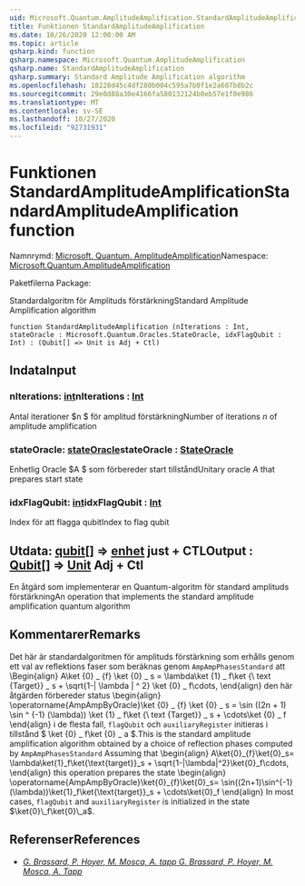 ```yaml
---
uid: Microsoft.Quantum.AmplitudeAmplification.StandardAmplitudeAmplification
title: Funktionen StandardAmplitudeAmplification
ms.date: 10/26/2020 12:00:00 AM
ms.topic: article
qsharp.kind: function
qsharp.namespace: Microsoft.Quantum.AmplitudeAmplification
qsharp.name: StandardAmplitudeAmplification
qsharp.summary: Standard Amplitude Amplification algorithm
ms.openlocfilehash: 18228d45c4df280b004c595a7b0f1e2a607b8b2c
ms.sourcegitcommit: 29e0d88a30e4166fa580132124b0eb57e1f0e986
ms.translationtype: MT
ms.contentlocale: sv-SE
ms.lasthandoff: 10/27/2020
ms.locfileid: "92731931"
---
```

# <a name="standardamplitudeamplification-function"></a><span data-ttu-id="287b8-102">Funktionen StandardAmplitudeAmplification</span><span class="sxs-lookup"><span data-stu-id="287b8-102">StandardAmplitudeAmplification function</span></span>

<span data-ttu-id="287b8-103">Namnrymd: [Microsoft. Quantum. AmplitudeAmplification](xref:Microsoft.Quantum.AmplitudeAmplification)</span><span class="sxs-lookup"><span data-stu-id="287b8-103">Namespace: [Microsoft.Quantum.AmplitudeAmplification](xref:Microsoft.Quantum.AmplitudeAmplification)</span></span>

<span data-ttu-id="287b8-104">Paketfilerna [](https://nuget.org/packages/)</span><span class="sxs-lookup"><span data-stu-id="287b8-104">Package: [](https://nuget.org/packages/)</span></span>


<span data-ttu-id="287b8-105">Standardalgoritm för Amplituds förstärkning</span><span class="sxs-lookup"><span data-stu-id="287b8-105">Standard Amplitude Amplification algorithm</span></span>

```qsharp
function StandardAmplitudeAmplification (nIterations : Int, stateOracle : Microsoft.Quantum.Oracles.StateOracle, idxFlagQubit : Int) : (Qubit[] => Unit is Adj + Ctl)
```


## <a name="input"></a><span data-ttu-id="287b8-106">Indata</span><span class="sxs-lookup"><span data-stu-id="287b8-106">Input</span></span>

### <a name="niterations--int"></a><span data-ttu-id="287b8-107">nIterations: [int](xref:microsoft.quantum.lang-ref.int)</span><span class="sxs-lookup"><span data-stu-id="287b8-107">nIterations : [Int](xref:microsoft.quantum.lang-ref.int)</span></span>

<span data-ttu-id="287b8-108">Antal iterationer $n $ för amplitud förstärkning</span><span class="sxs-lookup"><span data-stu-id="287b8-108">Number of iterations $n$ of amplitude amplification</span></span>


### <a name="stateoracle--stateoracle"></a><span data-ttu-id="287b8-109">stateOracle: [stateOracle](xref:Microsoft.Quantum.Oracles.StateOracle)</span><span class="sxs-lookup"><span data-stu-id="287b8-109">stateOracle : [StateOracle](xref:Microsoft.Quantum.Oracles.StateOracle)</span></span>

<span data-ttu-id="287b8-110">Enhetlig Oracle $A $ som förbereder start tillstånd</span><span class="sxs-lookup"><span data-stu-id="287b8-110">Unitary oracle $A$ that prepares start state</span></span>


### <a name="idxflagqubit--int"></a><span data-ttu-id="287b8-111">idxFlagQubit: [int](xref:microsoft.quantum.lang-ref.int)</span><span class="sxs-lookup"><span data-stu-id="287b8-111">idxFlagQubit : [Int](xref:microsoft.quantum.lang-ref.int)</span></span>

<span data-ttu-id="287b8-112">Index för att flagga qubit</span><span class="sxs-lookup"><span data-stu-id="287b8-112">Index to flag qubit</span></span>



## <a name="output--qubit--unit-adj--ctl"></a><span data-ttu-id="287b8-113">Utdata: [qubit](xref:microsoft.quantum.lang-ref.qubit)[] => [enhet](xref:microsoft.quantum.lang-ref.unit) just + CTL</span><span class="sxs-lookup"><span data-stu-id="287b8-113">Output : [Qubit](xref:microsoft.quantum.lang-ref.qubit)[] => [Unit](xref:microsoft.quantum.lang-ref.unit) Adj + Ctl</span></span>

<span data-ttu-id="287b8-114">En åtgärd som implementerar en Quantum-algoritm för standard amplituds förstärkning</span><span class="sxs-lookup"><span data-stu-id="287b8-114">An operation that implements the standard amplitude amplification quantum algorithm</span></span>

## <a name="remarks"></a><span data-ttu-id="287b8-115">Kommentarer</span><span class="sxs-lookup"><span data-stu-id="287b8-115">Remarks</span></span>

<span data-ttu-id="287b8-116">Det här är standardalgoritmen för amplituds förstärkning som erhålls genom ett val av reflektions faser som beräknas genom `AmpAmpPhasesStandard` att \Begin{align} A\ket {0} \_ {f} \ket {0} \_ s = \lambda\ket {1} \_ f\ket {\ text {Target}} \_ s + \sqrt{1-| \lambda | ^ 2} \ket {0} \_ f\cdots, \end{align} den här åtgärden förbereder status \begin{align} \operatorname{AmpAmpByOracle}\ket {0} \_ {f} \ket {0} \_ s = \sin ((2n + 1) \sin ^ {-1} (\lambda)) \ket {1} \_ f\ket {\ text {Target}} \_ s + \cdots\ket {0} \_ f \end{align} i de flesta fall, `flagQubit` och `auxiliaryRegister` initieras i tillstånd $ \ket {0} \_ f\ket {0} \_ a $.</span><span class="sxs-lookup"><span data-stu-id="287b8-116">This is the standard amplitude amplification algorithm obtained by a choice of reflection phases computed by `AmpAmpPhasesStandard` Assuming that \begin{align} A\ket{0}\_{f}\ket{0}\_s= \lambda\ket{1}\_f\ket{\text{target}}\_s + \sqrt{1-|\lambda|^2}\ket{0}\_f\cdots, \end{align} this operation prepares the state \begin{align} \operatorname{AmpAmpByOracle}\ket{0}\_{f}\ket{0}\_s= \sin((2n+1)\sin^{-1}(\lambda))\ket{1}\_f\ket{\text{target}}\_s + \cdots\ket{0}\_f \end{align} In most cases, `flagQubit` and `auxiliaryRegister` is initialized in the state $\ket{0}\_f\ket{0}\_a$.</span></span>

## <a name="references"></a><span data-ttu-id="287b8-117">Referenser</span><span class="sxs-lookup"><span data-stu-id="287b8-117">References</span></span>

- [<span data-ttu-id="287b8-118">*G. Brassard, P. Hoyer, M. Mosca, A. tapp*</span><span class="sxs-lookup"><span data-stu-id="287b8-118"> *G. Brassard, P. Hoyer, M. Mosca, A. Tapp* </span></span>](https://arxiv.org/abs/quant-ph/0005055)